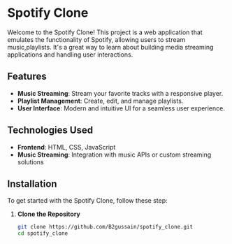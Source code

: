 # Spotify Clone

Welcome to the Spotify Clone! This project is a web application that emulates the functionality of Spotify, allowing users to stream music,playlists. It's a great way to learn about building media streaming applications and handling user interactions.

## Features

- **Music Streaming**: Stream your favorite tracks with a responsive player.
- **Playlist Management**: Create, edit, and manage playlists.
- **User Interface**: Modern and intuitive UI for a seamless user experience.

## Technologies Used

- **Frontend**: HTML, CSS, JavaScript
- **Music Streaming**: Integration with music APIs or custom streaming solutions

## Installation

To get started with the Spotify Clone, follow these step:

1. **Clone the Repository**

   ```bash
   git clone https://github.com/B2gussain/spotify_clone.git
   cd spotify_clone
